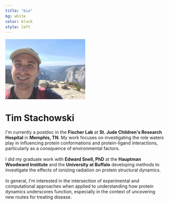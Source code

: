 ```yaml
---
title: "bio"
bg: white
color: black
style: left
---
```



<img src="img/IMG_0988.JPG" width="50%">


# Tim Stachowski

I'm currently a postdoc in the **Fischer Lab** at **St. Jude Children's Research Hospital**
in **Memphis, TN**. My work focuses on investigating the role waters play in influencing protein conformations and protein-ligand interactions, particularly as a consquence of environmental factors. <br> 
<br>
I did my graduate work with **Edward Snell, PhD** at the **Hauptman Woodward Institute** and the **University at Buffalo** developing methods to investigate the effects of ionizing radiation on protein structural dynamics. <br> 
<br>
In general, I'm interested in the intersection of experimental and computational approaches when applied to understanding how protein dynamics underscores function, especially in the context of uncovering new routes for treating disease. 

 

